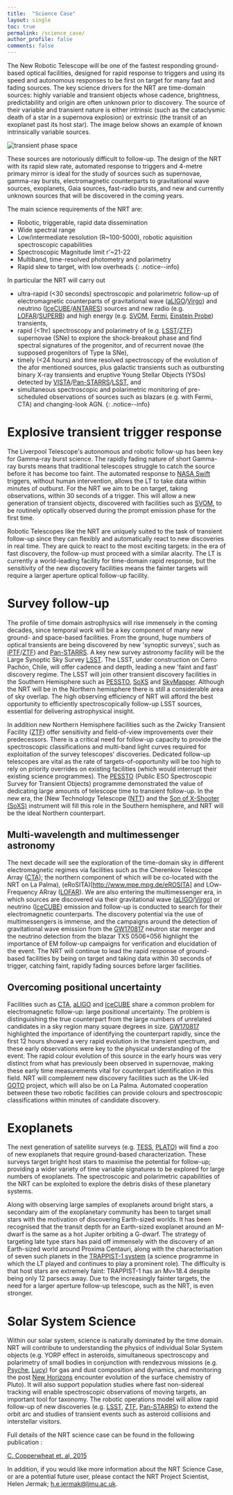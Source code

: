 ```yaml
---
title:  "Science Case"
layout: single
toc: true
permalink: /science_case/
author_profile: false
comments: false
---
```


The New Robotic Telescope will be one of the fastest responding ground-based optical facilities, designed for rapid response to triggers and using its speed and autonomous responses to be first on target for many fast and fading sources. The key science drivers for the NRT are time-domain sources: highly variable and transient objects whose cadence, brightness, predictability and origin are often unknown prior to discovery. The source of their variable and transient nature is either intrinsic (such as the cataclysmic death of a star in a supernova explosion) or extrinsic (the transit of an exoplanet past its host star). The image below shows an example of known intrinsically variable sources.

![transient phase space](transient_phase_space.png)

These sources are notoriously difficult to follow-up. The design of the NRT with its rapid slew rate, automated response to triggers and 4-metre primary mirror is ideal for the study of sources such as supernovae, gamma-ray bursts, electromagnetic counterparts to gravitational wave sources, exoplanets, Gaia sources, fast-radio bursts, and new and currently unknown sources that will be discovered in the coming years. 

The main science requirements of the NRT are:
* Robotic, triggerable, rapid data dissemination
* Wide spectral range
* Low/intermediate resolution (R~100-5000), robotic aquisition spectroscopic capabilities
* Spectroscopic Magnitude limit r'~21-22
* Multiband, time-resolved photometry and polarimetry
* Rapid slew to target, with low overheads
{: .notice--info}

In particular the NRT will carry out 
* ultra-rapid (<30 seconds) spectroscopic and polarimetric follow-up of electromagnetic counterparts of gravitational wave ([aLIGO](https://www.advancedligo.mit.edu/)/[Virgo](http://www.virgo-gw.eu/)) and neutrino ([IceCUBE](https://icecube.wisc.edu/)/[ANTARES](http://antares.in2p3.fr/)) sources and new radio (e.g. [LOFAR](http://www.lofar.org/)/[SUPERB](https://sites.google.com/site/publicsuperb/)) and high energy (e.g. [SVOM](http://www.svom.fr/en/), [Fermi](https://fermi.gsfc.nasa.gov/), [Einstein Probe](http://ep.bao.ac.cn/)) transients, 
* rapid (<1hr) spectroscopy and polarimetry of (e.g. [LSST](https://www.lsst.org/)/[ZTF](https://www.ztf.caltech.edu/)) supernovae (SNe) to explore the shock-breakout phase and find spectral signatures of the progenitor, and of recurrent novae (the supposed progenitors of Type Ia SNe), 
* timely (<24 hours) and time resolved spectroscopy of the evolution of the afor mentioned sources, plus galactic transients such as outbursting binary X-ray transients and eruptive Young Stellar Objects (YSOs) detected by [VISTA](http://www.vista.ac.uk/)/[Pan-STARRS](https://panstarrs.stsci.edu/)/[LSST](https://www.lsst.org/), and
* simultaneous spectroscopic and polarimetric monitoring of pre-scheduled observations of sources such as blazars (e.g. with Fermi, CTA) and changing-look AGN.
{: .notice--info}

# Explosive transient trigger response

The Liverpool Telescope's autonomous and robotic follow-up has been key for Gamma-ray burst science. The rapidly fading nature of short Gamma-ray bursts means that traditional telescopes struggle to catch the source before it has become too faint. The automated response to [NASA Swift](https://swift.gsfc.nasa.gov/) triggers, without human intervention, allows the LT to take data within minutes of outburst. For the NRT we aim to be on target, taking observations, within 30 seconds of a trigger. This will allow a new generation of transient objects, discovered with facilities such as [SVOM](http://www.svom.fr/en/), to be routinely optically observed during the prompt emission phase for the first time.

Robotic Telescopes like the NRT are uniquely suited to the task of transient follow-up since they can flexibly and automatically react to new discoveries in real time. They are quick to react to the most exciting targets: in the era of fast discovery, the follow-up must proceed with a similar alacrity. The LT is currently a world-leading facility for time-domain rapid response, but the sensitivity of the new discovery facilities means the fainter targets will require a larger aperture optical follow-up facility.

#  Survey follow-up

The profile of time domain astrophysics will rise immensely in the coming decades, since temporal work will be a key component of many new ground- and space-based facilities. From the ground, huge numbers of optical transients are being discovered by new 'synoptic surveys', such as [iPTF](https://www.ptf.caltech.edu/iptf)/[ZTF](https://www.ztf.caltech.edu/)) and [Pan-STARRS](https://panstarrs.stsci.edu/). A key new survey astronomy facility will be the Large Synoptic Sky Survey [LSST](https://www.lsst.org/). The LSST, under construction on Cerro Pachón, Chile, will offer cadence and depth, leading a new 'faint and fast' discovery regime. The LSST will join other transient discovery facilities in the Southern Hemisphere such as [PESSTO](http://www.pessto.org/), [SoXS](https://www.eso.org/sci/facilities/develop/instruments/SoXS.html) and [SkyMapper](https://rsaa.anu.edu.au/observatories/telescopes/skymapper-telescope). Although the NRT will be in the Northern hemisphere there is still a considerable area of sky overlap. The high observing efficiency of NRT will afford the best opportunity to efficiently spectroscopically follow-up LSST sources, essential for delivering astrophysical insight.

In addition new Northern Hemisphere facilities such as the Zwicky Transient Facility ([ZTF](https://www.ztf.caltech.edu/)) offer sensitivity and field-of-view improvements over their predecessors. There is a critical need for follow-up capacity to provide the spectroscopic classifications and multi-band light curves required for exploitation of the survey telescopes' discoveries. Dedicated follow-up telescopes are vital as the rate of targets-of-opportunity will be too high to rely on priority overrides on existing facilities (which would interrupt their existing science programmes). The [PESSTO](http://www.pessto.org/) (Public ESO Spectroscopic Survey for Transient Objects) programme demonstrated the value of dedicating large amounts of telescope time to transient follow-up. In the new era, the (New Technology Telescope ([NTT]([https://www.eso.org/sci/facilities/lasilla/telescopes/ntt.html)) and the [Son of X-Shooter (SoXS)](https://www.eso.org/sci/facilities/develop/instruments/SoXS.html) instrument will fill this role in the Southern hemisphere, and NRT will be the ideal Northern counterpart. 

## Multi-wavelength and multimessenger astronomy

The next decade will see the exploration of the time-domain sky in different electromagnetic regimes via facilities such as the Cherenkov Telescope Array ([CTA](https://www.cta-observatory.org/)); the northern component of which will be co-located with the NRT on La Palma), (eRoSITA)[http://www.mpe.mpg.de/eROSITA] and LOw-Frequency ARray ([LOFAR]([http://www.lofar.org/)). We are also entering the multimessenger era, in which sources are discovered via their gravitational wave ([aLIGO](https://www.advancedligo.mit.edu/)/[Virgo](http://www.virgo-gw.eu/)) or neutrino ([IceCUBE](https://icecube.wisc.edu/)) emission and follow-up is conducted to search for their electromagnetic counterparts. The discovery potential via the use of multimessengers is immense, and the campaigns around the detection of gravitational wave emission from the [GW170817](https://arxiv.org/abs/1710.05832) neutron star merger and the neutrino detection from the blazar TXS 0506+056 highlight the importance of EM follow-up campaigns for verification and elucidation of the event. The NRT will continue to lead the rapid response of ground-based facilities by being on target and taking data within 30 seconds of trigger, catching faint, rapidly fading sources before larger facilities.

## Overcoming positional uncertainty

Facilities such as [CTA](https://www.cta-observatory.org/), [aLIGO](https://www.advancedligo.mit.edu/) and [IceCUBE](https://icecube.wisc.edu/) share a common problem for electromagnetic follow-up: large positional uncertainty. The problem is distinguishing the true counterpart from the large numbers of unrelated candidates in a sky region many square degrees in size. [GW170817](https://arxiv.org/abs/1710.05832) highlighted the importance of identifying the counterpart rapidly, since the first 12 hours showed a very rapid evolution in the transient spectrum, and these early observations were key to the physical understanding of the event. The rapid colour evolution of this source in the early hours was very distinct from what has previously been observed in supernovae, making these early time measurements vital for counterpart identification in this field. NRT will complement new discovery facilities such as the UK-led [GOTO](https://warwick.ac.uk/fac/sci/physics/research/astro/research/goto/) project, which will also be on La Palma. Automated cooperation between these two robotic facilities can provide colours and spectroscopic classifications within minutes of candidate discovery.

# Exoplanets 
The next generation of satellite surveys (e.g. [TESS](https://tess.gsfc.nasa.gov/), [PLATO](http://sci.esa.int/plato/)) will find a zoo of new exoplanets that require ground-based characterization. These surveys target bright host stars to maximise the potential for follow-up; providing a wider variety of time variable signatures to be explored for large numbers of exoplanets. The spectroscopic and polarimetric capabilities of the NRT can be exploited to explore the debris disks of these planetary systems. 

Along with observing large samples of exoplanets around bright stars, a secondary aim of the exoplanetary community has been to target small stars with the motivation of discovering Earth-sized worlds. It has been recognised that the transit depth for an Earth-sized exoplanet around an M-dwarf is the same as a hot Jupiter orbiting a G-dwarf. The strategy of targeting late type stars has paid off immensely with the discovery of an Earth-sized world around Proxima Centauri, along with the characterisation of seven such planets in the [TRAPPIST-1 system](http://www.trappist.one/) (a science programme in which the LT played and continues to play a prominent role). The difficulty is that host stars are extremely faint: TRAPPIST-1 has an Mv=18.4 despite being only 12 parsecs away. Due to the increasingly fainter targets, the need for a larger aperture follow-up telescope, such as the NRT, is even stronger.

# Solar System Science
Within our solar system, science is naturally dominated by the time domain. NRT will contribute to understanding the physics of individual Solar System objects (e.g. YORP effect in asteroids, simultaneous spectroscopy and polarimetry of small bodies in conjunction with rendezvous missions (e.g. [Psyche](https://www.jpl.nasa.gov/missions/psyche/), [Lucy](https://www.nasa.gov/content/goddard/lucy-the-first-mission-to-jupiter-s-trojans)) for gas and dust composition and dynamics, and monitoring the post [New Horizons](http://pluto.jhuapl.edu/) encounter evolution of the surface chemistry of Pluto). It will also support population studies where fast non-sidereal tracking will enable spectroscopic observations of moving targets, an important tool for taxonomy. The robotic operations model will allow rapid follow-up of new discoveries (e.g. [LSST](https://www.lsst.org/), [ZTF](https://www.ztf.caltech.edu/), [Pan-STARRS](https://panstarrs.stsci.edu/)) to extend the orbit arc and studies of transient events such as asteroid collisions and interstellar visitors.

Full details of the NRT science case can be found in the following publication :

[C. Copperwheat et. al, 2015](https://arxiv.org/abs/1410.1731)

In addition, if you would like more information about the NRT Science Case, or are a potential future user, please contact the NRT Project Scientist, Helen Jermak; <h.e.jermak@ljmu.ac.uk>.


